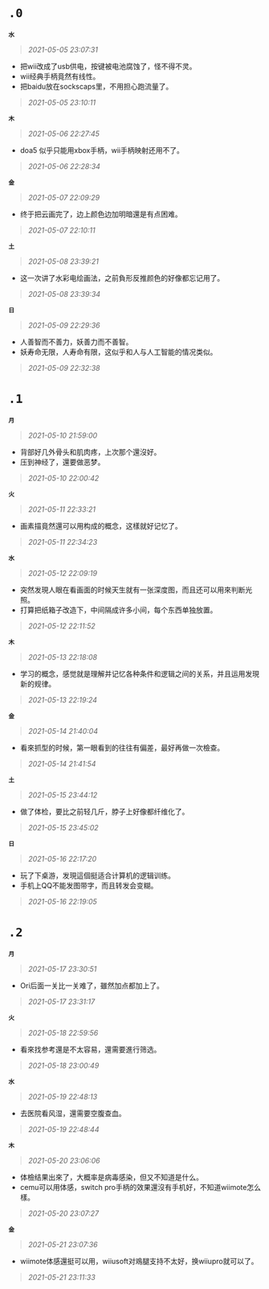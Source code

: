 **`.0`**
=========
**`水`**
>*2021-05-05 23:07:31*
- 把wii改成了usb供电，按键被电池腐蚀了，怪不得不灵。
- wii经典手柄竟然有线性。
- 把baidu放在sockscaps里，不用担心跑流量了。
>*2021-05-05 23:10:11*

**`木`**
>*2021-05-06 22:27:45*
- doa5 似乎只能用xbox手柄，wii手柄映射还用不了。
>*2021-05-06 22:28:34*

**`金`**
>*2021-05-07 22:09:29*
- 终于把云画完了，边上颜色边加明暗還是有点困难。
>*2021-05-07 22:10:11*

**`土`**
>*2021-05-08 23:39:21*
- 这一次讲了水彩电绘画法，之前負形反推颜色的好像都忘记用了。
>*2021-05-08 23:39:34*

**`日`**
>*2021-05-09 22:29:36*
- 人善智而不善力，妖善力而不善智。
- 妖寿命无限，人寿命有限，这似乎和人与人工智能的情况类似。
>*2021-05-09 22:32:38*

**`.1`**
=========
**`月`**
>*2021-05-10 21:59:00*
- 背部好几外骨头和肌肉疼，上次那个還沒好。
- 压到神经了，還要做恶梦。
>*2021-05-10 22:00:42*

**`火`**
>*2021-05-11 22:33:21*
- 画素描竟然還可以用构成的概念，这樣就好记忆了。
>*2021-05-11 22:34:23*

**`水`**
>*2021-05-12 22:09:19*
- 突然发現人眼在看画面的时候天生就有一张深度图，而且还可以用來判断光照。
- 打算把纸箱子改造下，中间隔成许多小间，每个东西单独放置。
>*2021-05-12 22:11:52*

**`木`**
>*2021-05-13 22:18:08*
- 学习的概念，感觉就是理解并记忆各种条件和逻辑之间的关系，并且运用发現新的规律。
>*2021-05-13 22:19:24*

**`金`**
>*2021-05-14 21:40:04*
- 看來抓型的时候，第一眼看到的往往有偏差，最好再做一次檢查。
>*2021-05-14 21:41:54*

**`土`**
>*2021-05-15 23:44:12*
- 做了体检，要比之前轻几斤，脖子上好像都纤维化了。
>*2021-05-15 23:45:02*

**`日`**
>*2021-05-16 22:17:20*
- 玩了下桌游，发現這個挺适合计算机的逻辑训练。
- 手机上QQ不能发图带字，而且转发会变糊。
>*2021-05-16 22:19:05*

**`.2`**
=========
**`月`**
>*2021-05-17 23:30:51*
- Ori后面一关比一关难了，雖然加点都加上了。
>*2021-05-17 23:31:17*

**`火`**
>*2021-05-18 22:59:56*
- 看來找参考還是不太容易，還需要進行筛选。
>*2021-05-18 23:00:49*

**`水`**
>*2021-05-19 22:48:13*
- 去医院看风湿，還需要空腹查血。
>*2021-05-19 22:48:44*

**`木`**
>*2021-05-20 23:06:06*
- 体檢结果出來了，大概率是病毒感染，但又不知道是什么。
- cemu可以用体感，switch pro手柄的效果還沒有手机好，不知道wiimote怎么樣。
>*2021-05-20 23:07:27*

**`金`**
>*2021-05-21 23:07:36*
- wiimote体感還挺可以用，wiiusoft对鳮腿支持不太好，换wiiupro就可以了。
>*2021-05-21 23:11:33*